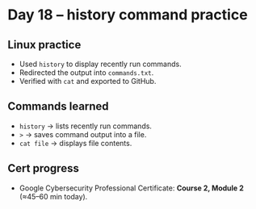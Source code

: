 # Day 18 – history command practice

## Linux practice
- Used `history` to display recently run commands.
- Redirected the output into `commands.txt`.
- Verified with `cat` and exported to GitHub.

## Commands learned
- `history` → lists recently run commands.
- `>` → saves command output into a file.
- `cat file` → displays file contents.

## Cert progress
- Google Cybersecurity Professional Certificate: **Course 2, Module 2** (≈45–60 min today).
